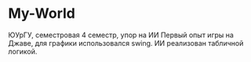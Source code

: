 My-World
========

ЮУрГУ, семестровая 4 семестр, упор на ИИ
Первый опыт игры на Джаве, для графики использовался swing.
ИИ реализован табличной логикой.
